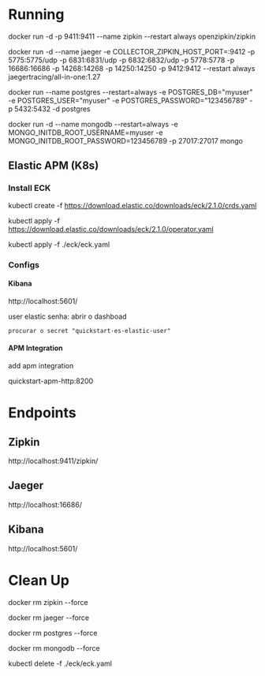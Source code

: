 # Running

docker run -d -p 9411:9411 --name zipkin --restart always openzipkin/zipkin

docker run -d --name jaeger -e COLLECTOR_ZIPKIN_HOST_PORT=:9412 -p 5775:5775/udp -p 6831:6831/udp   -p 6832:6832/udp   -p 5778:5778   -p 16686:16686   -p 14268:14268   -p 14250:14250  -p 9412:9412 --restart always  jaegertracing/all-in-one:1.27

docker run --name postgres --restart=always -e POSTGRES_DB="myuser" -e POSTGRES_USER="myuser" -e POSTGRES_PASSWORD="123456789" -p 5432:5432 -d postgres

docker run -d --name mongodb  --restart=always -e MONGO_INITDB_ROOT_USERNAME=myuser -e MONGO_INITDB_ROOT_PASSWORD=123456789 -p 27017:27017 mongo

## Elastic APM (K8s)

### Install ECK 

kubectl create -f https://download.elastic.co/downloads/eck/2.1.0/crds.yaml

kubectl apply -f https://download.elastic.co/downloads/eck/2.1.0/operator.yaml

kubectl apply -f ./eck/eck.yaml

### Configs

#### Kibana 

http://localhost:5601/

user elastic
senha:
    abrir o dashboad
    
    procurar o secret "quickstart-es-elastic-user"

#### APM Integration

add apm integration

quickstart-apm-http:8200

# Endpoints

## Zipkin

http://localhost:9411/zipkin/

## Jaeger

http://localhost:16686/

## Kibana 

http://localhost:5601/

# Clean Up

docker rm zipkin --force

docker rm jaeger --force

docker rm postgres --force

docker rm mongodb --force

kubectl delete -f ./eck/eck.yaml
